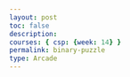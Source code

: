 ```yaml
---
layout: post
toc: false
description:
courses: { csp: {week: 14} }
permalink: binary-puzzle
type: Arcade
---
```


<html>
<link href="style.css" rel="stylesheet"><body>
<div id="reactRoot">
</div>
<script type="text/javascript" src="main.js"></script></body>
</html>

